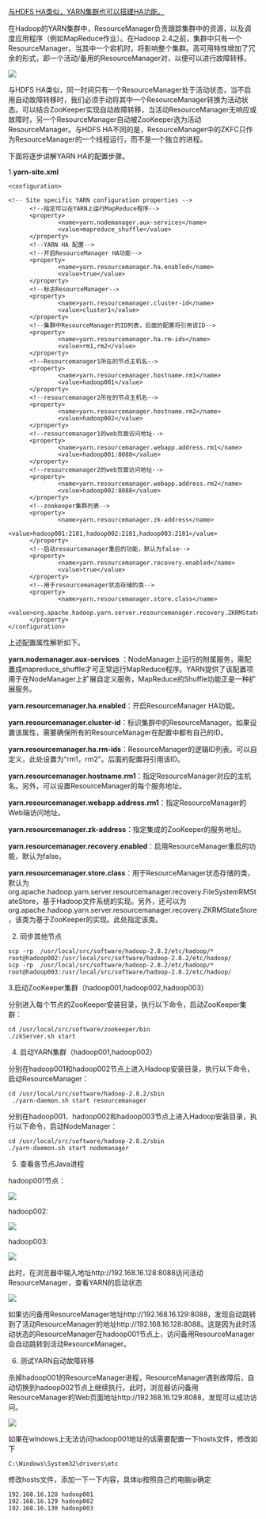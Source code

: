 [与HDFS HA类似，YARN集群也可以搭建HA功能。](https://github.com/WuZongYun/bigdata_study/blob/main/hadoop/2_hadoop%E5%AE%89%E8%A3%85.md)

在Hadoop的YARN集群中，ResourceManager负责跟踪集群中的资源，以及调度应用程序（例如MapReduce作业）。在Hadoop 2.4之前，集群中只有一个ResourceManager，当其中一个宕机时，将影响整个集群。高可用特性增加了冗余的形式，即一个活动/备用的ResourceManager对，以便可以进行故障转移。

![](../images/img_115.png)

与HDFS HA类似，同一时间只有一个ResourceManager处于活动状态，当不启用自动故障转移时，我们必须手动将其中一个ResourceManager转换为活动状态。可以结合ZooKeeper实现自动故障转移，当活动ResourceManager无响应或故障时，另一个ResourceManager自动被ZooKeeper选为活动ResourceManager。与HDFS HA不同的是，ResourceManager中的ZKFC只作为ResourceManager的一个线程运行，而不是一个独立的进程。

下面将逐步讲解YARN HA的配置步骤。

1.**yarn-site.xml**

```
<configuration>

<!-- Site specific YARN configuration properties -->
      <!--指定可以在YARN上运行MapReduce程序-->
      <property>                  
              <name>yarn.nodemanager.aux-services</name>                  
              <value>mapreduce_shuffle</value>          
      </property>
      <!--YARN HA 配置-->
      <!--开启ResourceManager HA功能-->
      <property>   
              <name>yarn.resourcemanager.ha.enabled</name>
              <value>true</value>
      </property>
      <!--标志ResourceManager-->
      <property>
              <name>yarn.resourcemanager.cluster-id</name>
              <value>cluster1</value>
      </property>
      <!--集群中ResourceManager的ID列表，后面的配置将引用该ID-->
      <property>
              <name>yarn.resourcemanager.ha.rm-ids</name>
              <value>rm1,rm2</value>
      </property>
      <!--Resourcemanager1所在的节点主机名-->
      <property>
              <name>yarn.resourcemanager.hostname.rm1</name>
              <value>hadoop001</value>
      </property>
      <!--resourcemanager2所在的节点主机名-->
      <property>
              <name>yarn.resourcemanager.hostname.rm2</name>
              <value>hadoop002</value>
      </property>
      <!--resourcemanager1的web页面访问地址-->
      <property>
              <name>yarn.resourcemanager.webapp.address.rm1</name>
              <value>hadoop001:8088</value>
      </property>
      <!--resourcemanager2的web页面访问地址-->
      <property>
              <name>yarn.resourcemanager.webapp.address.rm2</name>
              <value>hadoop002:8088</value>
      </property>
      <!--zookeeper集群列表-->
      <property>
              <name>yarn.resourcemanager.zk-address</name>
              <value>hadoop001:2181,hadoop002:2181,hadoop003:2181</value>
      </property>
      <!--启动resourcemanager重启的功能，默认为false-->
      <property>
              <name>yarn.resourcemanager.recovery.enabled</name>
              <value>true</value>
      </property>
      <!--用于resourcemanager状态存储的类-->
      <property>
              <name>yarn.resourcemanager.store.class</name>
              <value>org.apache.hadoop.yarn.server.resourcemanager.recovery.ZKRMStateStore</value>
      </property>
</configuration>
```

上述配置属性解析如下。

**yarn.nodemanager.aux-services** ：NodeManager上运行的附属服务，需配置成mapreduce_shuffle才可正常运行MapReduce程序。YARN提供了该配置项用于在NodeManager上扩展自定义服务，MapReduce的Shuffle功能正是一种扩展服务。

**yarn.resourcemanager.ha.enabled**：开启ResourceManager HA功能。

**yarn.resourcemanager.cluster-id**：标识集群中的ResourceManager。如果设置该属性，需要确保所有的ResourceManager在配置中都有自己的ID。

**yarn.resourcemanager.ha.rm-ids**：ResourceManager的逻辑ID列表。可以自定义，此处设置为“rm1，rm2”。后面的配置将引用该ID。

**yarn.resourcemanager.hostname.rm1**：指定ResourceManager对应的主机名。另外，可以设置ResourceManager的每个服务地址。

**yarn.resourcemanager.webapp.address.rm1**：指定ResourceManager的Web端访问地址。

**yarn.resourcemanager.zk-address**：指定集成的ZooKeeper的服务地址。

**yarn.resourcemanager.recovery.enabled**：启用ResourceManager重启的功能，默认为false。

**yarn.resourcemanager.store.class**：用于ResourceManager状态存储的类，默认为org.apache.hadoop.yarn.server.resourcemanager.recovery.FileSystemRMStateStore，基于Hadoop文件系统的实现。另外，还可以为org.apache.hadoop.yarn.server.resourcemanager.recovery.ZKRMStateStore，该类为基于ZooKeeper的实现。此处指定该类。

2. 同步其他节点

```
scp -rp  /usr/local/src/software/hadoop-2.8.2/etc/hadoop/* root@hadoop002:/usr/local/src/software/hadoop-2.8.2/etc/hadoop/
scp -rp  /usr/local/src/software/hadoop-2.8.2/etc/hadoop/* root@hadoop003:/usr/local/src/software/hadoop-2.8.2/etc/hadoop/
```

3.启动ZooKeeper集群（hadoop001,hadoop002,hadoop003）

分别进入每个节点的ZooKeeper安装目录，执行以下命令，启动ZooKeeper集群：

```
cd /usr/local/src/software/zookeeper/bin
./zkServer.sh start
```

4. 启动YARN集群（hadoop001,hadoop002）

分别在hadoop001和hadoop002节点上进入Hadoop安装目录，执行以下命令，启动ResourceManager：

```
cd /usr/local/src/software/hadoop-2.8.2/sbin
 ./yarn-daemon.sh start resourcemanager
```

分别在hadoop001、hadoop002和hadoop003节点上进入Hadoop安装目录，执行以下命令，启动NodeManager：

```
cd /usr/local/src/software/hadoop-2.8.2/sbin
./yarn-daemon.sh start nodemanager
```

5. 查看各节点Java进程

hadoop001节点：

![](../images/img_116.png)

hadoop002:

![](../images/img_117.png)

hadoop003:

![](../images/img_118.png)

此时，在浏览器中输入地址http://192.168.16.128:8088访问活动ResourceManager，查看YARN的启动状态

![](../images/img_119.png)

如果访问备用ResourceManager地址http://192.168.16.129:8088，发现自动跳转到了活动ResourceManager的地址http://192.168.16.128:8088。这是因为此时活动状态的ResourceManager在hadoop001节点上，访问备用ResourceManager会自动跳转到活动ResourceManager。

6. 测试YARN自动故障转移

杀掉hadoop001的ResourceManager进程，ResourceManager遇到故障后，自动切换到hadoop002节点上继续执行。此时，浏览器访问备用ResourceManager的Web页面地址http://192.168.16.129:8088，发现可以成功访问。

![](../images/img_120.png)

如果在windows上无法访问hadoop001地址的话需要配置一下hosts文件，修改如下

`C:\Windows\System32\drivers\etc`

修改hosts文件，添加一下一下内容，具体ip按照自己的电脑ip确定

```
192.168.16.128 hadoop001
192.168.16.129 hadoop002
192.168.16.130 hadoop003
```